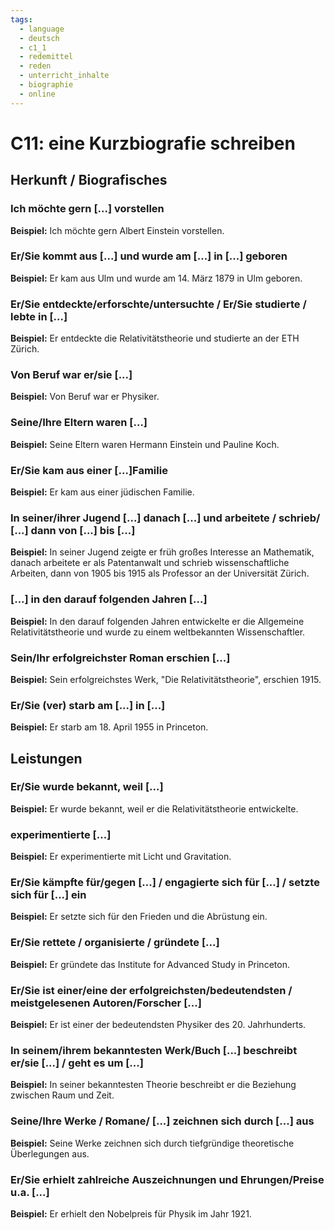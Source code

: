 ```yaml
---
tags:
  - language
  - deutsch
  - c1_1
  - redemittel
  - reden
  - unterricht_inhalte
  - biographie
  - online
---
```



# C11: eine Kurzbiografie schreiben

## Herkunft / Biografisches

### Ich möchte gern [...] vorstellen

__Beispiel:__ Ich möchte gern Albert Einstein vorstellen.

### Er/Sie kommt aus [...] und wurde am [...] in [...] geboren

__Beispiel:__ Er kam aus Ulm und wurde am 14. März 1879 in Ulm geboren.

### Er/Sie entdeckte/erforschte/untersuchte / Er/Sie studierte / lebte in [...]

__Beispiel:__ Er entdeckte die Relativitätstheorie und studierte an der ETH Zürich.

### Von Beruf war er/sie [...]

__Beispiel:__ Von Beruf war er Physiker.

### Seine/Ihre Eltern waren [...]

__Beispiel:__ Seine Eltern waren Hermann Einstein und Pauline Koch.

### Er/Sie kam aus einer [...]Familie

__Beispiel:__ Er kam aus einer jüdischen Familie.

### In seiner/ihrer Jugend [...] danach [...] und arbeitete / schrieb/ [...] dann von [...] bis [...]

__Beispiel:__ In seiner Jugend zeigte er früh großes Interesse an Mathematik, danach arbeitete er als Patentanwalt und schrieb wissenschaftliche Arbeiten, dann von 1905 bis 1915 als Professor an der Universität Zürich.

### [...] in den darauf folgenden Jahren [...]

__Beispiel:__ In den darauf folgenden Jahren entwickelte er die Allgemeine Relativitätstheorie und wurde zu einem weltbekannten Wissenschaftler.

### Sein/Ihr erfolgreichster Roman erschien [...]

__Beispiel:__ Sein erfolgreichstes Werk, "Die Relativitätstheorie", erschien 1915.

### Er/Sie (ver) starb am [...] in [...]

__Beispiel:__ Er starb am 18. April 1955 in Princeton.

## Leistungen

### Er/Sie wurde bekannt, weil [...]

__Beispiel:__ Er wurde bekannt, weil er die Relativitätstheorie entwickelte.

### experimentierte [...]

__Beispiel:__ Er experimentierte mit Licht und Gravitation.

### Er/Sie kämpfte für/gegen [...] / engagierte sich für [...] / setzte sich für [...] ein

__Beispiel:__ Er setzte sich für den Frieden und die Abrüstung ein.

### Er/Sie rettete / organisierte / gründete [...]

__Beispiel:__ Er gründete das Institute for Advanced Study in Princeton.

### Er/Sie ist einer/eine der erfolgreichsten/bedeutendsten / meistgelesenen Autoren/Forscher [...]

__Beispiel:__ Er ist einer der bedeutendsten Physiker des 20. Jahrhunderts.

### In seinem/ihrem bekanntesten Werk/Buch [...] beschreibt er/sie [...] / geht es um [...]

__Beispiel:__ In seiner bekanntesten Theorie beschreibt er die Beziehung zwischen Raum und Zeit.

### Seine/Ihre Werke / Romane/ [...] zeichnen sich durch [...] aus

__Beispiel:__ Seine Werke zeichnen sich durch tiefgründige theoretische Überlegungen aus.

### Er/Sie erhielt zahlreiche Auszeichnungen und Ehrungen/Preise u.a. [...]

__Beispiel:__ Er erhielt den Nobelpreis für Physik im Jahr 1921.
